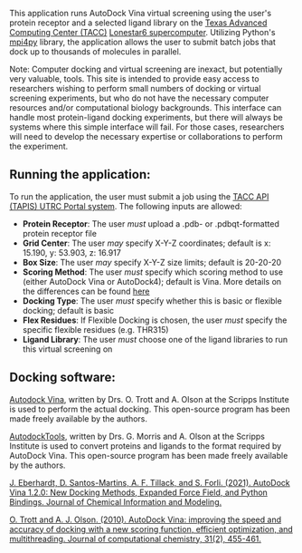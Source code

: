 This application runs AutoDock Vina virtual screening using the user's protein receptor and a selected ligand library on the [Texas Advanced Computing Center (TACC)](https://www.tacc.utexas.edu/) [Lonestar6 supercomputer](https://www.tacc.utexas.edu/systems/lonestar6). Utilizing Python's [mpi4py](https://mpi4py.readthedocs.io/en/stable/) library, the application allows the user to submit batch jobs that dock up to thousands of molecules in parallel.

Note: Computer docking and virtual screening are inexact, but potentially very valuable, tools. This site is intended to provide easy access to researchers wishing to perform small numbers of docking or virtual screening experiments, but who do not have the necessary computer resources and/or computational biology backgrounds. This interface can handle most protein-ligand docking experiments, but there will always be systems where this simple interface will fail. For those cases, researchers will need to develop the necessary expertise or collaborations to perform the experiment.



 Running the application:
-----------------------

To run the application, the user must submit a job using the [TACC API (TAPIS) UTRC Portal system](https://utrc.tacc.utexas.edu/). The following inputs are allowed:
- __Protein Receptor__: The user _must_ upload a .pdb- or .pdbqt-formatted protein receptor file
- __Grid Center__: The user _may_ specify X-Y-Z coordinates; default is x: 15.190, y: 53.903, z: 16.917
- __Box Size__: The user _may_ specify X-Y-Z size limits; default is 20-20-20
- __Scoring Method__: The user _must_ specify which scoring method to use (either AutoDock Vina or AutoDock4); default is Vina. More details on the differences can be found [here](https://autodock-vina.readthedocs.io/en/latest/faq.html)
- __Docking Type__: The user _must_ specify whether this is basic or flexible docking; default is basic
- __Flex Residues__: If Flexible Docking is chosen, the user _must_ specify the specific flexible residues (e.g. THR315)
- __Ligand Library__: The user _must_ choose one of the ligand libraries to run this virtual screening on



 Docking software:
---------------------

[Autodock Vina](http://vina.scripps.edu/), written by Drs. O. Trott and A. Olson at the Scripps Institute is used to perform the actual docking. This open-source program has been made freely available by the authors.

[AutodockTools](http://autodock.scripps.edu/resources/adt/index_html/), written by Drs. G. Morris and A. Olson at the Scripps Institute is used to convert proteins and ligands to the format required by AutoDock Vina. This open-source program has been made freely available by the authors.

[J. Eberhardt, D. Santos-Martins, A. F. Tillack, and S. Forli. (2021). AutoDock Vina 1.2.0: New Docking Methods, Expanded Force Field, and Python Bindings. Journal of Chemical Information and Modeling.](https://pubs.acs.org/doi/10.1021/acs.jcim.1c00203)

[O. Trott and A. J. Olson. (2010). AutoDock Vina: improving the speed and accuracy of docking with a new scoring function, efficient optimization, and multithreading. Journal of computational chemistry, 31(2), 455-461.](https://onlinelibrary.wiley.com/doi/10.1002/jcc.21334)